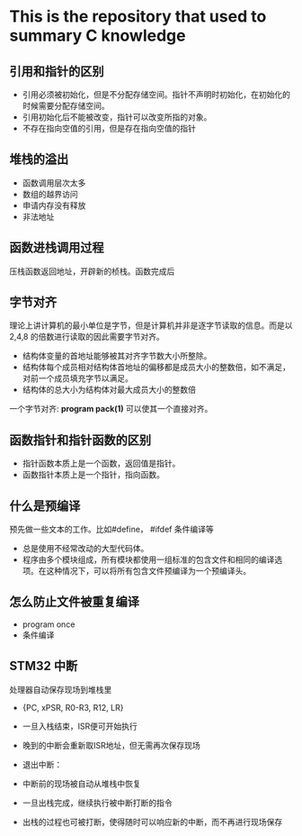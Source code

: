 # This is the repository that used to summary C knowledge 

## 引用和指针的区别
- 引用必须被初始化，但是不分配存储空间。指针不声明时初始化，在初始化的时候需要分配存储空间。
- 引用初始化后不能被改变，指针可以改变所指的对象。
- 不存在指向空值的引用，但是存在指向空值的指针

## 堆栈的溢出
- 函数调用层次太多
- 数组的越界访问
- 申请内存没有释放
- 非法地址

## 函数进栈调用过程
压栈函数返回地址，开辟新的桢栈。函数完成后

## 字节对齐
理论上讲计算机的最小单位是字节，但是计算机并非是逐字节读取的信息。而是以2,4,8 的倍数进行读取的因此需要字节对齐。
- 结构体变量的首地址能够被其对齐字节数大小所整除。
- 结构体每个成员相对结构体首地址的偏移都是成员大小的整数倍，如不满足，对前一个成员填充字节以满足。
- 结构体的总大小为结构体对最大成员大小的整数倍

一个字节对齐: **program pack(1)** 可以使其一个直接对齐。

## 函数指针和指针函数的区别
- 指针函数本质上是一个函数，返回值是指针。
- 函数指针本质上是一个指针，指向函数。 

## 什么是预编译
预先做一些文本的工作。比如#define， #ifdef 条件编译等
- 总是使用不经常改动的大型代码体。
- 程序由多个模块组成，所有模块都使用一组标准的包含文件和相同的编译选项。在这种情况下，可以将所有包含文件预编译为一个预编译头。
## 怎么防止文件被重复编译
- program once
- 条件编译

## STM32 中断
处理器自动保存现场到堆栈里

- {PC, xPSR, R0-R3, R12, LR}

- 一旦入栈结束，ISR便可开始执行

- 晚到的中断会重新取ISR地址，但无需再次保存现场

- 退出中断：

- 中断前的现场被自动从堆栈中恢复

- 一旦出栈完成，继续执行被中断打断的指令

- 出栈的过程也可被打断，使得随时可以响应新的中断，而不再进行现场保存
